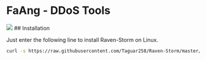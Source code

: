# FaAng - DDoS Tools
<img src="https://img.shields.io/badge/Python-3.11-blue">
## Installation 
  
 Just enter the following line to install Raven-Storm on Linux. 
  
 ```bash
 curl -s https://raw.githubusercontent.com/Taguar258/Raven-Storm/master/install.sh | sudo bash -s 
 ```
